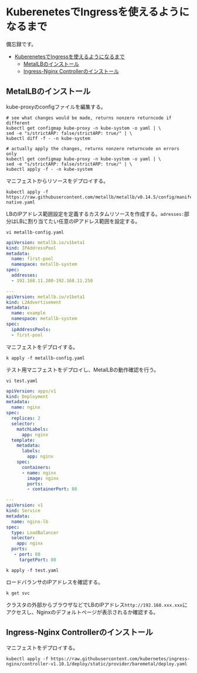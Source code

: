 # KuberenetesでIngressを使えるようになるまで
備忘録です。

- [KuberenetesでIngressを使えるようになるまで](#kuberenetesでingressを使えるようになるまで)
  - [MetalLBのインストール](#metallbのインストール)
  - [Ingress-Nginx Controllerのインストール](#ingress-nginx-controllerのインストール)

## MetalLBのインストール
kube-proxyのconfigファイルを編集する。
```
# see what changes would be made, returns nonzero returncode if different
kubectl get configmap kube-proxy -n kube-system -o yaml | \
sed -e "s/strictARP: false/strictARP: true/" | \
kubectl diff -f - -n kube-system

# actually apply the changes, returns nonzero returncode on errors only
kubectl get configmap kube-proxy -n kube-system -o yaml | \
sed -e "s/strictARP: false/strictARP: true/" | \
kubectl apply -f - -n kube-system
```
マニフェストからリソースをデプロイする。
```
kubectl apply -f https://raw.githubusercontent.com/metallb/metallb/v0.14.5/config/manifests/metallb-native.yaml
```
LBのIPアドレス範囲設定を定義するカスタムリソースを作成する。`adresses:`部分はLBに割り当てたい任意のIPアドレス範囲を設定する。
```
vi metallb-config.yaml
```
```yaml
apiVersion: metallb.io/v1beta1
kind: IPAddressPool
metadata:
  name: first-pool
  namespace: metallb-system
spec:
  addresses:
  - 192.168.11.200-192.168.11.250

---
apiVersion: metallb.io/v1beta1
kind: L2Advertisement
metadata:
  name: example
  namespace: metallb-system
spec:
  ipAddressPools:
  - first-pool
```
マニフェストをデプロイする。
```
k apply -f metallb-config.yaml
```
テスト用マニフェストをデプロイし、MetalLBの動作確認を行う。
```
vi test.yaml
```
```yaml
apiVersion: apps/v1
kind: Deployment
metadata:
  name: nginx
spec:
  replicas: 2
  selector:
    matchLabels:
      app: nginx
  template:
    metadata:
      labels:
        app: nginx
    spec:
      containers:
      - name: nginx
        image: nginx
        ports:
        - containerPort: 80

---
apiVersion: v1
kind: Service
metadata:
  name: nginx-lb
spec:
  type: LoadBalancer
  selector:
    app: nginx
  ports:
   - port: 80
     targetPort: 80
```
```
k apply -f test.yaml
```
ロードバランサのIPアドレスを確認する。
```
k get svc
```
クラスタの外部からブラウザなどでLBのIPアドレス`http://192.168.xxx.xxx`にアクセスし、Nginxのデフォルトページが表示されるか確認する。

## Ingress-Nginx Controllerのインストール
マニフェストをデプロイする。
```
kubectl apply -f https://raw.githubusercontent.com/kubernetes/ingress-nginx/controller-v1.10.1/deploy/static/provider/baremetal/deploy.yaml
```